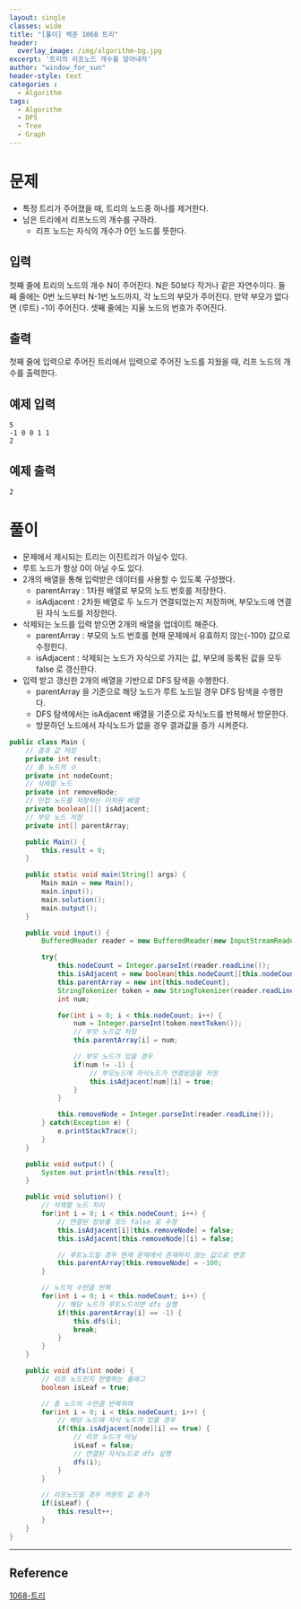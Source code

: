 ```yaml
--- 
layout: single
classes: wide
title: "[풀이] 백준 1068 트리"
header:
  overlay_image: /img/algorithm-bg.jpg
excerpt: '트리의 리프노드 개수를 알아내자'
author: "window_for_sun"
header-style: text
categories :
  - Algorithm
tags:
  - Algorithm
  - DFS
  - Tree
  - Graph
---  
```


# 문제
- 특정 트리가 주어졌을 때, 트리의 노드중 하나를 제거한다.
- 남은 트리에서 리프노드의 개수를 구하라.
	- 리프 노드는 자식의 개수가 0인 노드를 뜻한다.

## 입력
첫째 줄에 트리의 노드의 개수 N이 주어진다. 
N은 50보다 작거나 같은 자연수이다. 
둘째 줄에는 0번 노드부터 N-1번 노드까지, 각 노드의 부모가 주어진다. 
만약 부모가 없다면 (루트) -1이 주어진다. 
셋째 줄에는 지울 노드의 번호가 주어진다.

## 출력
첫째 줄에 입력으로 주어진 트리에서 입력으로 주어진 노드를 지웠을 때, 리프 노드의 개수를 출력한다.

## 예제 입력

```
5
-1 0 0 1 1
2
```  

## 예제 출력

```
2
```  

# 풀이
- 문제에서 제시되는 트리는 이진트리가 아닐수 있다.
- 루트 노드가 항상 0이 아닐 수도 있다.
- 2개의 배열을 통해 입력받은 데이터를 사용할 수 있도록 구성했다.
	- parentArray : 1차원 배열로 부모의 노드 번호를 저장한다.
	- isAdjacent : 2차원 배열로 두 노드가 연결되었는지 저장하며, 부모노드에 연결된 자식 노드를 저장한다.
- 삭제되는 노드를 입력 받으면 2개의 배열을 업데이트 해준다.
	- parentArray : 부모의 노드 번호를 현재 문제에서 유효하지 않는(-100) 값으로 수정한다.
	- isAdjacent : 삭제되는 노드가 자식으로 가지는 값, 부모에 등록된 값을 모두 false 로 갱신한다.
- 입력 받고 갱신한 2개의 배열을 기반으로 DFS 탐색을 수행한다.
	- parentArray 을 기준으로 해당 노드가 루트 노드일 경우 DFS 탐색을 수행한다.
	- DFS 탐색에서는 isAdjacent 배열을 기준으로 자식노드를 반복해서 방문한다.
	- 방문하던 노드에서 자식노드가 없을 경우 결과값을 증가 시켜준다.

```java
public class Main {
    // 결과 값 저장
    private int result;
    // 총 노드의 수
    private int nodeCount;
    // 삭제할 노드
    private int removeNode;
    // 인접 노드를 저장하는 이차원 배열
    private boolean[][] isAdjacent;
    // 부모 노드 저장
    private int[] parentArray;

    public Main() {
        this.result = 0;
    }

    public static void main(String[] args) {
        Main main = new Main();
        main.input();
        main.solution();
        main.output();
    }

    public void input() {
        BufferedReader reader = new BufferedReader(new InputStreamReader(System.in));

        try{
            this.nodeCount = Integer.parseInt(reader.readLine());
            this.isAdjacent = new boolean[this.nodeCount][this.nodeCount];
            this.parentArray = new int[this.nodeCount];
            StringTokenizer token = new StringTokenizer(reader.readLine(), " ");
            int num;

            for(int i = 0; i < this.nodeCount; i++) {
                num = Integer.parseInt(token.nextToken());
                // 부모 노드값 저장
                this.parentArray[i] = num;

                // 부모 노드가 있을 경우
                if(num != -1) {
                    // 부모노드에 자식노드가 연결됬음을 저장
                    this.isAdjacent[num][i] = true;
                }
            }

            this.removeNode = Integer.parseInt(reader.readLine());
        } catch(Exception e) {
            e.printStackTrace();
        }
    }

    public void output() {
        System.out.println(this.result);
    }

    public void solution() {
        // 삭제할 노드 처리
        for(int i = 0; i < this.nodeCount; i++) {
            // 연결된 정보를 모드 false 로 수정
            this.isAdjacent[i][this.removeNode] = false;
            this.isAdjacent[this.removeNode][i] = false;

            // 루트노드일 경우 현재 문제에서 존재하지 않는 값으로 변경
            this.parentArray[this.removeNode] = -100;
        }

        // 노드의 수만큼 반복
        for(int i = 0; i < this.nodeCount; i++) {
            // 해당 노드가 루트노드이면 dfs 실행
            if(this.parentArray[i] == -1) {
                this.dfs(i);
                break;
            }
        }
    }

    public void dfs(int node) {
        // 리프 노드인지 판별하는 플래그
        boolean isLeaf = true;

        // 총 노드의 수만큼 반복하며
        for(int i = 0; i < this.nodeCount; i++) {
            // 해당 노드에 자식 노드가 있을 경우
            if(this.isAdjacent[node][i] == true) {
                // 리프 노드가 아님
                isLeaf = false;
                // 연결된 자식노드로 dfs 실행
                dfs(i);
            }
        }

        // 리프노드일 경우 카운트 값 증가
        if(isLeaf) {
            this.result++;
        }
    }
}
```  

---
## Reference
[1068-트리](https://www.acmicpc.net/problem/1068)  
